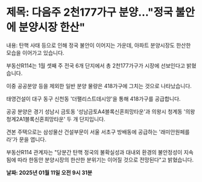 # **제목: 다음주 2천177가구 분양…"정국 불안에 분양시장 한산"**

  내용: 탄핵 사태 등으로 인해 정국 불안이 이어지는 가운데, 아파트 분양시장도 한산한 모습을 이어가고 있습니다.  

부동산R114는 1월 셋째 주 전국 6개 단지에서 총 2천177가구가 시장에 선보인다고 밝혔습니다.  

이중 공공분양 등을 제외한 일반 분양 물량은 418가구에 그치는 것으로 나타났습니다.  

태영건설이 대구 동구 신천동 '더팰리스트데시앙'을 통해 418가구를 공급합니다.  

공공 분양은 경기 성남시 금토동 '성남금토A4블록신혼희망타운'과 의왕시 청계동 '의왕청계2A1블록신혼희망타운' 두 개 단지입니다.  

견본 주택으로는 삼성물산 건설부문이 서울 서초구 방배동에 공급하는 '래미안원페를라'가 문을 엽니다.  

부동산R114 관계자는 "당분간 탄핵 정국의 불확실성과 대내외 환경의 불안정성이 지속됨에 따라 한동안 분양시장의 한산한 분위기는 이어질 것으로 전망된다"고 밝혔습니다.

  **날짜: 2025년 01월 11일 오전 9시 31분**